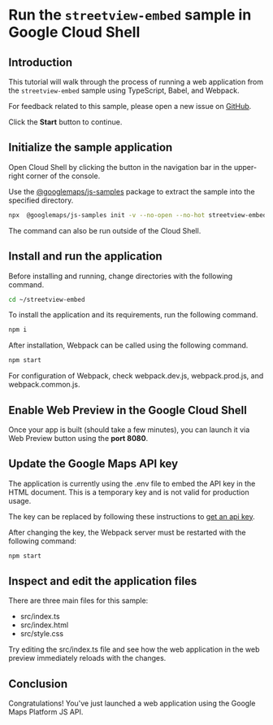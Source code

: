 # Run the `streetview-embed` sample in Google Cloud Shell

<walkthrough-tutorial-duration duration="10"/>

## Introduction

This tutorial will walk through the process of running a web application from
the `streetview-embed` sample using TypeScript, Babel, and Webpack.

For feedback related to this sample, please open a new issue on
[GitHub](https://github.com/googlemaps/js-samples/issues).

Click the **Start** button to continue.

## Initialize the sample application

Open Cloud Shell by clicking the
<walkthrough-cloud-shell-icon></walkthrough-cloud-shell-icon> button in the
navigation bar in the upper-right corner of the console.

Use the [@googlemaps/js-samples](https://www.npmjs.com/package/@googlemaps/js-samples) package to
extract the sample into the specified directory.

```bash
npx  @googlemaps/js-samples init -v --no-open --no-hot streetview-embed ~/streetview-embed
```

The command can also be run outside of the Cloud Shell.

## Install and run the application

Before installing and running, change directories with the following command.

```bash
cd ~/streetview-embed
```

To install the application and its requirements, run the following command.

```bash
npm i
```

After installation, Webpack can be called using the following command.

```bash
npm start
```

For configuration of Webpack, check
<walkthrough-editor-open-file filePath="streetview-embed/webpack.dev.js">webpack.dev.js</walkthrough-editor-open-file>,
<walkthrough-editor-open-file filePath="streetview-embed/webpack.prod.js">webpack.prod.js</walkthrough-editor-open-file>,
and
<walkthrough-editor-open-file filePath="streetview-embed/webpack.common.js">webpack.common.js</walkthrough-editor-open-file>.

## Enable Web Preview in the Google Cloud Shell

Once your app is built (should take a few minutes), you can launch it via
<walkthrough-spotlight-pointer target="cloudshell" spotlightId="devshell-web-preview-button">Web
Preview button</walkthrough-spotlight-pointer> using the **port 8080**.

## Update the Google Maps API key

The application is currently using the
<walkthrough-editor-open-file filePath="streetview-embed/.env">.env</walkthrough-editor-open-file>
file to embed the API key in the HTML document. This is a temporary key and is
not valid for production usage.

The key can be replaced by following these instructions to
[get an api key](https://developers.google.com/maps/documentation/javascript/get-api-key).

After changing the key, the Webpack server must be restarted with the following
command:

```bash
npm start
```

## Inspect and edit the application files

There are three main files for this sample:

*   <walkthrough-editor-open-file filePath="streetview-embed/src/index.ts">src/index.ts</walkthrough-editor-open-file>
*   <walkthrough-editor-open-file filePath="streetview-embed/src/index.html">src/index.html</walkthrough-editor-open-file>
*   <walkthrough-editor-open-file filePath="streetview-embed/src/style.css">src/style.css</walkthrough-editor-open-file>

Try editing the <walkthrough-editor-open-file filePath="streetview-embed/src/index.ts">src/index.ts</walkthrough-editor-open-file> file and see how the web application in the web preview immediately reloads with the changes.

## Conclusion

<walkthrough-conclusion-trophy></walkthrough-conclusion-trophy>

Congratulations! You've just launched a web application using the Google Maps
Platform JS API.
